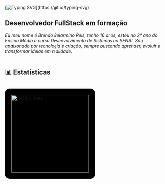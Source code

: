 [![Typing SVG](https://readme-typing-svg.herokuapp.com?font=Montserrat&size=40&pause=1000&color=9350B9&vCenter=true&width=530&height=40&lines=Ol%C3%A1+eu+sou+o+Brendo+Reis!)](https://git.io/typing-svg)
## Desenvolvedor FullStack em formação
*Eu meu nome é Brendo Belarmino Reis, tenho 16 anos, estou no 2º ano do Ensino Médio e curso Desenvolvimento de Sistemas no SENAI.
Sou apaixonado por tecnologia e criação, sempre buscando aprender, evoluir e transformar ideias em realidade.*
<br> </br>
## 📊 Estatísticas
<p style="background-color: #000; padding: 20px; border-radius: 15px; display: inline-block;">
  <img 
    alt="GitHub Stats" 
    height="250" 
    src="https://github-readme-stats.vercel.app/api?username=BrendoReisDev&show_icons=true&theme=transparent&include_all_commits=true&locale=pt-br&border_color=8435cc&title_color=8435cc&text_color=8435cc&icon_color=8435cc" 
  />
</p>
